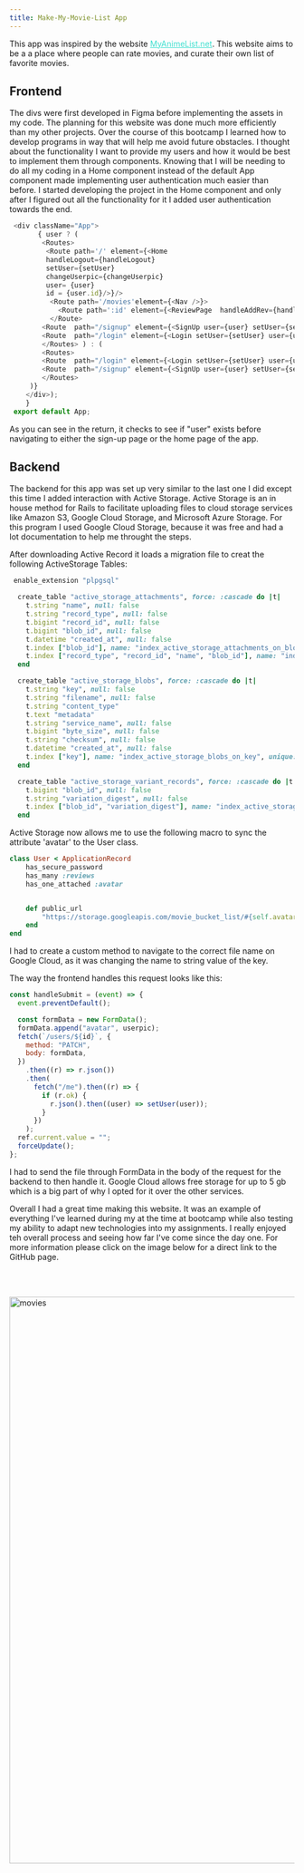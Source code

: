 ```yaml
---
title: Make-My-Movie-List App
---
```


This app was inspired by the website <a href='https://myanimelist.net/' style='color: turquoise'>MyAnimeList.net</a>. This website aims to be a a place where people can rate movies, and curate their own list of favorite movies.

## Frontend

The divs were first developed in Figma before implementing the assets in my code. The planning for this website was done much more efficiently than my other projects. Over the course of this bootcamp I learned how to develop programs in way that will help me avoid future obstacles. I thought about the functionality I want to provide my users and how it would be best to implement them through components.
Knowing that I will be needing to do all my coding in a Home component instead of the default App component made implementing user authentication much easier than before. I started developing the project in the Home component and only after I figured out all the functionality for it I added user authentication towards the end.

```javascript
 <div className="App">
       { user ? (
        <Routes>
         <Route path='/' element={<Home
         handleLogout={handleLogout}
         setUser={setUser}
         changeUserpic={changeUserpic}
         user= {user}
         id = {user.id}/>}/>
          <Route path='/movies'element={<Nav />}>
            <Route path=':id' element={<ReviewPage  handleAddRev={handleAddRev}  movlist={movlist} setMovlist={setMovlist} />}/>
          </Route>
        <Route  path="/signup" element={<SignUp user={user} setUser={setUser} handleLogout={handleLogout} />} />
        <Route  path="/login" element={<Login setUser={setUser} user={user} />} />
        </Routes> ) : (
        <Routes>
        <Route  path="/login" element={<Login setUser={setUser} user={user} />} />
        <Route  path="/signup" element={<SignUp user={user} setUser={setUser} handleLogout={handleLogout} />} />
        </Routes>
     )}
    </div>);
    }
 export default App;
```

As you can see in the return, it checks to see if "user" exists before navigating to either the sign-up page or the home page of the app.

## Backend

The backend for this app was set up very similar to the last one I did except this time I added interaction with Active Storage. Active Storage is an in house method for Rails to facilitate uploading files to cloud storage services like Amazon S3, Google Cloud Storage, and Microsoft Azure Storage. For this program I used Google Cloud Storage, because it was free and had a lot documentation to help me throught the steps.

After downloading Active Record it loads a migration file to creat the following ActiveStorage Tables:

```ruby
 enable_extension "plpgsql"

  create_table "active_storage_attachments", force: :cascade do |t|
    t.string "name", null: false
    t.string "record_type", null: false
    t.bigint "record_id", null: false
    t.bigint "blob_id", null: false
    t.datetime "created_at", null: false
    t.index ["blob_id"], name: "index_active_storage_attachments_on_blob_id"
    t.index ["record_type", "record_id", "name", "blob_id"], name: "index_active_storage_attachments_uniqueness", unique: true
  end

  create_table "active_storage_blobs", force: :cascade do |t|
    t.string "key", null: false
    t.string "filename", null: false
    t.string "content_type"
    t.text "metadata"
    t.string "service_name", null: false
    t.bigint "byte_size", null: false
    t.string "checksum", null: false
    t.datetime "created_at", null: false
    t.index ["key"], name: "index_active_storage_blobs_on_key", unique: true
  end

  create_table "active_storage_variant_records", force: :cascade do |t|
    t.bigint "blob_id", null: false
    t.string "variation_digest", null: false
    t.index ["blob_id", "variation_digest"], name: "index_active_storage_variant_records_uniqueness", unique: true
  end
```

Active Storage now allows me to use the following macro to sync the attribute 'avatar' to the User class.

```ruby
class User < ApplicationRecord
    has_secure_password
    has_many :reviews
    has_one_attached :avatar


    def public_url
        "https://storage.googleapis.com/movie_bucket_list/#{self.avatar.key}"
    end
end
```

I had to create a custom method to navigate to the correct file name on Google Cloud, as it was changing the name to string value of the key.

The way the frontend handles this request looks like this:

```javascript
const handleSubmit = (event) => {
  event.preventDefault();

  const formData = new FormData();
  formData.append("avatar", userpic);
  fetch(`/users/${id}`, {
    method: "PATCH",
    body: formData,
  })
    .then((r) => r.json())
    .then(
      fetch("/me").then((r) => {
        if (r.ok) {
          r.json().then((user) => setUser(user));
        }
      })
    );
  ref.current.value = "";
  forceUpdate();
};
```

I had to send the file through FormData in the body of the request for the backend to then handle it. Google Cloud allows free storage for up to 5 gb which is a big part of why I opted for it over the other services.

Overall I had a great time making this website. It was an example of everything I've learned during my at the time at bootcamp while also testing my ability to adapt new technologies into my assignments. I really enjoyed teh overall process and seeing how far I've come since the day one.
For more information please click on the image below for a direct link to the GitHub page.

<br><br>

<a href='https://github.com/physicalrobot/my-movie-list'><img src="{{site.url }}{{site.baseurl}}/src/assets/img/postpix/movies.jpg" alt="movies" style='width:1000px' /></a>
